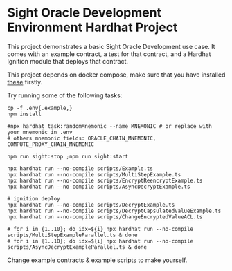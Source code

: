 # Sight Oracle Development Environment Hardhat Project

This project demonstrates a basic Sight Oracle Development use case. It comes with an example contract, a test for that
contract, and a Hardhat Ignition module that deploys that contract.

This project depends on docker compose, make sure that you have installed [these](https://github.com/docker/compose)
firstly.

Try running some of the following tasks:

```shell
cp -f .env{.example,}
npm install

#npx hardhat task:randomMnemonic --name MNEMONIC # or replace with your mnemonic in .env
# others mnemonic fields: ORACLE_CHAIN_MNEMONIC, COMPUTE_PROXY_CHAIN_MNEMONIC

npm run sight:stop ;npm run sight:start

npx hardhat run --no-compile scripts/Example.ts
npx hardhat run --no-compile scripts/MultiStepExample.ts
npx hardhat run --no-compile scripts/EncryptReencryptExample.ts
npx hardhat run --no-compile scripts/AsyncDecryptExample.ts

# ignition deploy
npx hardhat run --no-compile scripts/DecryptExample.ts
npx hardhat run --no-compile scripts/DecryptCapsulatedValueExample.ts
npx hardhat run --no-compile scripts/ChangeEncryptedValueACL.ts

# for i in {1..10}; do idx=${i} npx hardhat run --no-compile scripts/MultiStepExampleParallel.ts & done
# for i in {1..10}; do idx=${i} npx hardhat run --no-compile scripts/AsyncDecryptExampleParallel.ts & done
```

Change example contracts & example scripts to make yourself.
